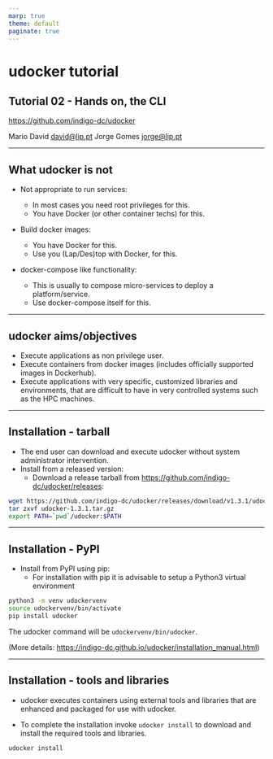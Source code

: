 ```yaml
---
marp: true
theme: default
paginate: true
---
```


# udocker tutorial

## Tutorial 02 - Hands on, the CLI

<https://github.com/indigo-dc/udocker>

Mario David <david@lip.pt>
Jorge Gomes <jorge@lip.pt>

---

## What udocker is not

* Not appropriate to run services:
  * In most cases you need root privileges for this.
  * You have Docker (or other container techs) for this.

* Build docker images:
  * You have Docker for this.
  * Use you (Lap/Des)top with Docker, for this.

* docker-compose like functionality:
  * This is usually to compose micro-services to deploy a platform/service.
  * Use docker-compose itself for this.

---

## udocker aims/objectives

* Execute applications as non privilege user.
* Execute containers from docker images (includes officially supported images in Dockerhub).
* Execute applications with very specific, customized libraries and environments, that are difficult
  to have in very controlled systems such as the HPC machines.

---

## Installation - tarball

* The end user can download and execute udocker without system administrator intervention.
* Install from a released version:
  * Download a release tarball from <https://github.com/indigo-dc/udocker/releases>:

```bash
wget https://github.com/indigo-dc/udocker/releases/download/v1.3.1/udocker-1.3.1.tar.gz
tar zxvf udocker-1.3.1.tar.gz
export PATH=`pwd`/udocker:$PATH
```

---

## Installation - PyPI

* Install from PyPI using pip:
  * For installation with pip it is advisable to setup a Python3 virtual environment

```bash
python3 -m venv udockervenv
source udockervenv/bin/activate
pip install udocker
```

The udocker command will be `udockervenv/bin/udocker`.

(More details: <https://indigo-dc.github.io/udocker/installation_manual.html>)

---

## Installation - tools and libraries

* udocker executes containers using external tools and libraries that are enhanced and packaged for
  use with udocker.

* To complete the installation invoke `udocker install` to download and install the required tools
  and libraries.

```bash
udocker install
```
